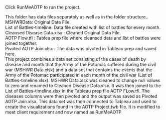 Click RunMeAOTP to run the project.

This folder has data files separately as well as in the folder structure..      
MSHWRData: Original Data File.       
List of Battles-timeline: Data file created with list of battles for every month.      
Cleansed Disease Data.xlsx : Cleaned Original Data File.       
AOTP Flow.tfl : Tablea prep file where cleansed data and list of battles were joined together.       
Pivoted AOTP Join.xlsx : The data was pivoted in Tableau prep and saved here.         
This project combines a data set consisting of the cases of death by disease and month that the Army of the Potomac suffered during the civil war (MSHWR Data.xlsx) and a data set that contains the events that the Army of the Potomac participated in each month of the civil war (List of Battles-timeline.xlsx). MSHWR Data.xlsx was cleaned to change null values to zero and renamed to Cleaned Disease Data.xlsx. It was then joined to the List of Battles-timeline.xlsx in the Tableau prep file AOTP FLow.tfl. The diseases columns were then pivoted and the output was saved as Pivoted AOTP Join.xlsx. This data set was then connected to Tableau and used to create the visualizations found in the AOTP Project.twb file. It is modified to meet client requirement and now named as RunMeAOTP
